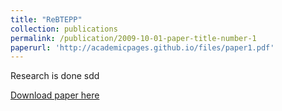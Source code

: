 ```yaml
---
title: "ReBTEPP"
collection: publications
permalink: /publication/2009-10-01-paper-title-number-1
paperurl: 'http://academicpages.github.io/files/paper1.pdf'
---
```

Research is done sdd

[Download paper here](http://academicpages.github.io/files/paper1.pdf)


